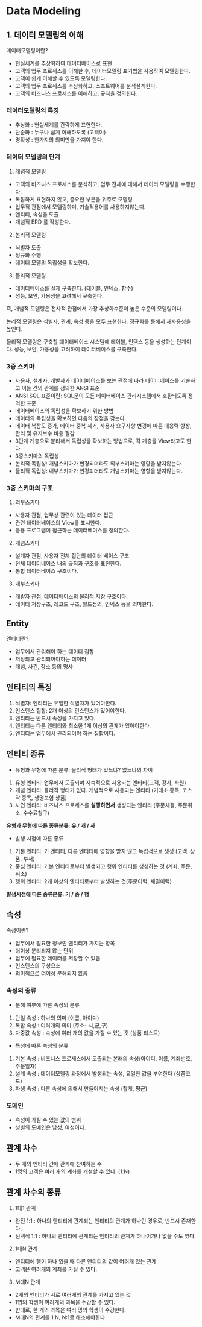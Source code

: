 # Data Modeling
## 1. 데이터 모델링의 이해

데이터모델링이란?
- 현실세계를 추상화하여 데이터베이스로 표현
- 고객의 업무 프로세스를 이해한 후, 데이터모델링 표기법을 사용하여 모델링한다.
- 고객이 쉽게 이해할 수 있도록 모델링한다.
- 고객의 업무 프로세스를 추상화하고, 소프트웨어를 분석설계한다.
- 고객의 비즈니스 프로세스를 이해하고, 규칙을 정의한다.


### 데이터모델링의 특징
- 추상화 : 현실세계를 간략하게 표현한다.
- 단순화 : 누구나 쉽게 이해하도록 (고객이)
- 명확성 : 한가지의 의미만을 가져야 한다.


### 데이터 모델링의 단계
1. 개념적 모델링
- 고객의 비즈니스 프로세스를 분석하고, 업무 전체에 대해서 데이터 모델링을 수행한다.
- 복잡하게 표현하지 않고, 중요한 부분을 위주로 모델링
- 업무적 관점에서 모델링하며, 기술적용어를 사용하지않는다.
- 엔티티, 속성을 도출
- 개념적 ERD 를 작성한다.

2. 논리적 모델링
- 식별자 도출
- 정규화 수행
- 데이터 모델의 독립성을 확보한다.

3. 물리적 모델링
- 데이터베이스를 실제 구축한다. (테이블, 인덱스, 함수)
- 성능, 보안, 가용성을 고려해서 구축한다.

즉, 개념적 모델링은 전사적 관점에서 가장 추상화수준이 높은 수준의 모델링이다.

논리적 모델링은 식별자, 관계, 속성 등을 모두 표현한다.
정규화를 통해서 재사용성을 높인다.

물리적 모델링은 구축할 데이터베이스 시스템에 테이블, 인덱스 등을 생성하는 단계이다. 성능, 보안, 가용성을 고려하여 데이터베이스를 구축한다.


### 3중 스키마
- 사용자, 설계자, 개발자가 데이터베이스를 보는 관점에 따라 데이터베이스를 기술하고 이들 간의 관계를 정의한 ANSI 표준
- ANSI SQL 표준이란: SQL문이 모든 데이터베이스 관리시스템에서 호환되도록 정의한 표준
- 데이터베이스의 독립성을 확보하기 위한 방법
- 데이터의 독립성을 확보하면 다음의 장점을 갖는다.
- 데이터 복잡도 증가, 데이터 중복 제거, 사용자 요구사항 변경에 따른 대응력 향상, 관리 및 유지보수 비용 절감
- 3단계 계층으로 분리해서 독립성을 확보하는 방법으로, 각 계층을 View라고도 한다.
- 3중스키마의 독립성
- 논리적 독립성: 개념스키마가 변경되더라도 외부스키마는 영향을 받지않는다.
- 물리적 독립성: 내부스키마가 변경되더라도 개념스키마는 영향을 받지않는다.

### 3중 스키마의 구조
1. 외부스키마
- 사용자 관점, 업무상 관련이 있는 데이터 접근
- 관련 데이터베이스의 View를 표시한다.
- 응용 프로그램이 접근하는 데이터베이스를 정의한다.

2. 개념스키마
- 설계자 관점, 사용자 전체 집단의 데이터 베이스 구조
- 전체 데이터베이스 내의 규칙과 구조를 표현한다.
- 통합 데이터베이스 구조이다.

3. 내부스키마
- 개발자 관점, 데이터베이스의 물리적 저장 구조이다.
- 데이터 저장구조, 레코드 구조, 필드정의, 인덱스 등을 의미한다.

## Entity
엔티티란?
- 업무에서 관리해야 하는 데이터 집합
- 저장되고 관리되어야하는 데이터
- 개념, 사건, 장소 등의 명사

## 엔티티의 특징
1. 식별자: 엔티티는 유일한 식별자가 있어야한다.
2. 인스턴스 집합: 2개 이상의 인스턴스가 있어야한다.
3. 엔티티는 반드시 속성을 가지고 있다.
4. 엔티티는 다른 엔티티와 최소한 1개 이상의 관계가 있어야한다.
5. 엔티티는 업무에서 관리되어야 하는 집합이다.

## 엔티티 종류
- 유형과 무형에 따른 분류: 물리적 형태가 있느냐? 없느냐의 차이
1. 유형 엔티티: 업무에서 도출되며 지속적으로 사용되는 엔티티(고객, 강사, 사원)
2. 개념 엔티티: 물리적 형태가 없다. 개념적으로 사용되는 엔티티 (거래소 종목, 코스닥 종목, 생명보험 상품)
3. 사건 엔티티: 비즈니스 프로세스를 **실행하면서** 생성되는 엔티티 (주문체결, 주문취소, 수수료청구)

**유형과 무형에 따른 종류분류: 유 / 개 / 사**

- 발생 시점에 따른 종류
1. 기본 엔티티: 키 엔티티, 다른 엔티티에 영향을 받지 않고 독립적으로 생성 (고객, 상품, 부서)
2. 중심 엔티티: 기본 엔티티로부터 발생되고 행위 엔티티를 생성하는 것 (계좌, 주문, 취소)
3. 행위 엔티티: 2개 이상의 엔티티로부터 발생하는 것(주문이력, 체결이력)

**발생시점에 따른 종류분류: 기 / 중 / 행**

## 속성
속성이란?
- 업무에서 필요한 정보인 엔티티가 가지는 항목
- 더이상 분리되지 않는 단위
- 업무에 필요한 데이터를 저장할 수 있음
- 인스턴스의 구성요소
- 의미적으로 더이상 분해되지 않음

### 속성의 종류
- 분해 여부에 따른 속성의 분류
1. 단일 속성 : 하나의 의미 (이름, 아이디)
2. 복합 속성 : 여러개의 의미 (주소- 시,군,구)
3. 다중값 속성 : 속성에 여러 개의 값을 가질 수 있는 것 (상품 리스트)

- 특성에 따른 속성의 분류
1. 기본 속성 : 비즈니스 프로세스에서 도출되는 본래의 속성(아이디, 이름, 계좌번호, 주문일자)
2. 설계 속성 : 데이터모델링 과정에서 발생되는 속성, 유일한 값을 부여한다 (상품코드)
3. 파생 속성 : 다른 속성에 의해서 만들어지는 속성 (합계, 평균)

### 도메인
- 속성이 가질 수 있는 값의 범위
- 성별의 도메인은 남성, 여성이다.

## 관계 차수
- 두 개의 엔티티 간에 관계에 참여하는 수
- 1명의 고객은 여러 개의 계좌를 개설할 수 있다. (1:N)

## 관계 차수의 종류
1. 1대1 관계
- 완전 1:1 : 하나의 엔티티에 관계되는 엔티티의 관계가 하나인 경우로, 반드시 존재한다.
- 선택적 1:1 : 하나의 엔티티에 관계되는 엔티티의 관계가 하나이거나 없을 수도 있다.

2. 1대N 관계
- 엔티티에 행이 하나 있을 때 다른 엔티티의 값이 여러개 있는 관계
- 고객은 여러개의 계좌를 가질 수 있다.

3. M대N 관계
- 2개의 엔티티가 서로 여러개의 관계를 가지고 있는 것
- 1명의 학생이 여러개의 과목을 수강할 수 있다.
- 반대로, 한 개의 과목은 여러 명의 학생이 수강한다.
- M대N의 관계를 1:N, N:1로 해소해야한다.



